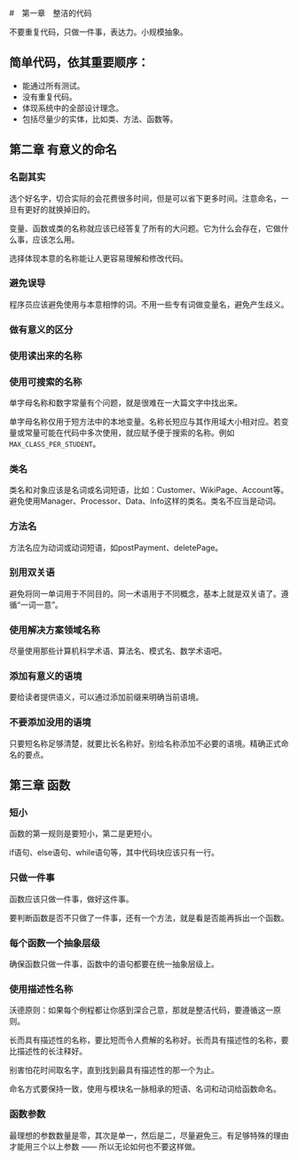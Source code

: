 #　第一章　整洁的代码

不要重复代码，只做一件事，表达力。小规模抽象。

## 简单代码，依其重要顺序：

- 能通过所有测试。
- 没有重复代码。
- 体现系统中的全部设计理念。
- 包括尽量少的实体，比如类、方法、函数等。

## 第二章 有意义的命名

### 名副其实

选个好名字，切合实际的会花费很多时间，但是可以省下更多时间。注意命名，一旦有更好的就换掉旧的。

变量、函数或类的名称就应该已经答复了所有的大问题。它为什么会存在，它做什么事，应该怎么用。

选择体现本意的名称能让人更容易理解和修改代码。

### 避免误导

程序员应该避免使用与本意相悖的词。不用一些专有词做变量名，避免产生歧义。

### 做有意义的区分

### 使用读出来的名称

### 使用可搜索的名称

单字母名称和数字常量有个问题，就是很难在一大篇文字中找出来。

单字母名称仅用于短方法中的本地变量。名称长短应与其作用域大小相对应。若变量或常量可能在代码中多次使用，就应赋予便于搜索的名称。例如  `MAX_CLASS_PER_STUDENT`。

### 类名

类名和对象应该是名词或名词短语，比如：Customer、WikiPage、Account等。避免使用Manager、Processor、Data、Info这样的类名。类名不应当是动词。

### 方法名

方法名应为动词或动词短语，如postPayment、deletePage。

### 别用双关语

避免将同一单词用于不同目的。同一术语用于不同概念，基本上就是双关语了。遵循“一词一意”。

### 使用解决方案领域名称

尽量使用那些计算机科学术语、算法名、模式名、数学术语吧。

### 添加有意义的语境

要给读者提供语义，可以通过添加前缀来明确当前语境。

### 不要添加没用的语境

只要短名称足够清楚，就要比长名称好。别给名称添加不必要的语境。精确正式命名的要点。

## 第三章 函数

### 短小

函数的第一规则是要短小，第二是更短小。

if语句、else语句、while语句等，其中代码块应该只有一行。

### 只做一件事

函数应该只做一件事，做好这件事。

要判断函数是否不只做了一件事，还有一个方法，就是看是否能再拆出一个函数。

### 每个函数一个抽象层级

确保函数只做一件事，函数中的语句都要在统一抽象层级上。

### 使用描述性名称

沃德原则：如果每个例程都让你感到深合己意，那就是整洁代码，要遵循这一原则。

长而具有描述性的名称，要比短而令人费解的名称好。长而具有描述性的名称，要比描述性的长注释好。

别害怕花时间取名字，直到找到最具有描述性的那一个为止。

命名方式要保持一致，使用与模块名一脉相承的短语、名词和动词给函数命名。

### 函数参数

最理想的参数数量是零，其次是单一，然后是二，尽量避免三。有足够特殊的理由才能用三个以上参数 —— 所以无论如何也不要这样做。

